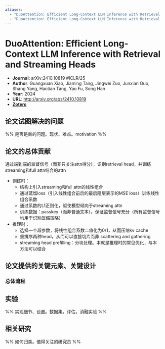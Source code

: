 ```yaml
---
aliases:
  - "DuoAttention: Efficient Long-Context LLM Inference with Retrieval and Streaming Heads"
  - "DuoAttention: Efficient Long-Context LLM Inference with Retrieval and Streaming Heads, 2024"
---
```

# DuoAttention: Efficient Long-Context LLM Inference with Retrieval and Streaming Heads

- **Journal**: arXiv:2410.10819 #ICLR/25
- **Author**: Guangxuan Xiao, Jiaming Tang, Jingwei Zuo, Junxian Guo, Shang Yang, Haotian Tang, Yao Fu, Song Han
- **Year**: 2024
- **URL**: http://arxiv.org/abs/2410.10819
- [**Zotero**](zotero://select/items/@2024DuoAttentionEfficientLongContextXiao)

## 论文试图解决的问题

%% 是否是新的问题。现状、难点。motivation %%

## 论文的总体贡献

通过端到端的监督信号（而非只关注attn得分），识别retrieval head，并训练streaming和full attn结合的attn

- 训练时：
    - 结构上引入streaming和full attn的线性组合
    - 通过蒸馏loss（引入线性组合前后的最后隐层表示的MSE loss）训练线性组合系数
    - 通过系数的L1正则化，驱使模型倾向于streaming attn
    - 训练数据：passkey（而非普通文本），保证监督信号充分（所有监督信号均用于识别压缩策略）
- 推理时：
    - 选择一个超参数，将线性组合系数二值化为0/1，从而压缩kv cache
    - 重排序两种head，从而可以直接切片而非 scattering and gathering
    - streaming head prefilling：分块处理。本就是推理时的常见优化，与本方法可以结合

## 论文提供的关键元素、关键设计

### 总体流程

## 实验

%% 实现细节、设置。数据集。评估。消融实验 %%

## 相关研究

%% 如何归类。值得关注的研究员 %%
